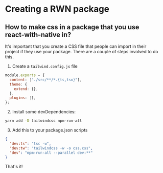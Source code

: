 # Creating a RWN package

## How to make css in a package that you use react-with-native in?

It's important that you create a CSS file that people can import in their project if they use your package. There are a couple of steps involved to do this.

1. Create a `tailwind.config.js` file

```js
module.exports = {
  content: ["./src/**/*.{ts,tsx}"],
  theme: {
    extend: {},
  },
  plugins: [],
};
```

2. Install some devDependencies:

```bash
yarn add -D tailwindcss npm-run-all
```

3. Add this to your package.json scripts

```json
{
  "dev:ts": "tsc -w",
  "dev:tw": "tailwindcss -w -o css.css",
  "dev": "npm-run-all --parallel dev:**"
}
```

That's it!
